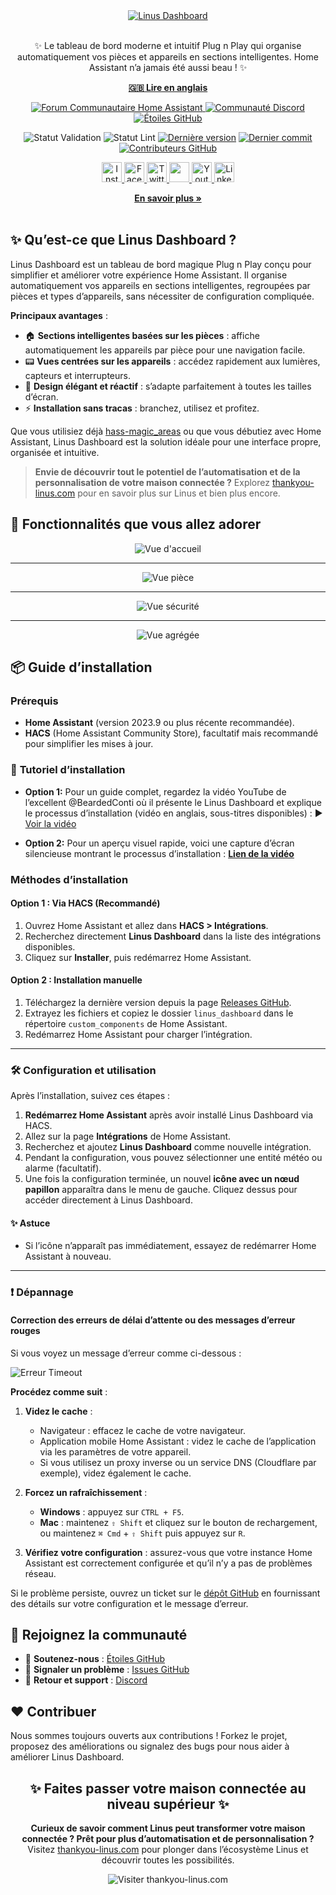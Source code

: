 <div align="center">
  <a href="https://thankyou-linus.com/">
    <img src="https://github.com/Thank-you-Linus/Linus-Dashboard/blob/main/images/screenshots/linus-dashboard-banner-fr.jpg?raw=true" alt="Linus Dashboard">
  </a>
  <p align="center">
    <br>
    ✨ Le tableau de bord moderne et intuitif Plug n Play qui organise automatiquement vos pièces et appareils en sections intelligentes. Home Assistant n’a jamais été aussi beau ! ✨
    <br />
    <p align="center">
      <a href="README.md"><strong>🇬🇧 Lire en anglais</strong></a>
    </p>
    <a href="https://community.home-assistant.io/t/looking-for-beta-testers-for-linus-dashboard-integration/804564">
      <img src="https://img.shields.io/badge/Home%20Assistant-Community%20Forum-blue?logo=home-assistant" alt="Forum Communautaire Home Assistant"/>
    </a>
    <a href="https://discord.gg/cZ7NH4ex">
      <img src="https://discordapp.com/api/guilds/1104794215440978042/widget.png?style=shield" alt="Communauté Discord"/>
    </a>
    <a href="https://github.com/Thank-you-Linus/Linus-Dashboard/stargazers">
      <img src="https://img.shields.io/github/stars/Thank-you-Linus/Linus-Dashboard?style=social" alt="Étoiles GitHub"/>
    </a>
  </p>

  ![Statut Validation](https://github.com/Thank-you-Linus/Linus-Dashboard/actions/workflows/validate.yml/badge.svg) ![Statut Lint](https://github.com/Thank-you-Linus/Linus-Dashboard/actions/workflows/lint.yml/badge.svg) [![Dernière version](https://img.shields.io/github/v/release/Thank-you-Linus/Linus-Dashboard.svg)](https://github.com/Thank-you-Linus/Linus-Dashboard/releases) [![Dernier commit](https://badgen.net/github/last-commit/Thank-you-Linus/Linus-Dashboard)](https://github.com/Thank-you-Linus/Linus-Dashboard/commit/) [![Contributeurs GitHub](https://badgen.net/github/contributors/Thank-you-Linus/Linus-Dashboard)](https://GitHub.com/Thank-you-Linus/Linus-Dashboard/graphs/contributors/)

  <p align="center">
    <a href="https://www.instagram.com/thankyoulinus.ai/">
      <img width="32px" alt="Instagram" title="Instagram" src="https://raw.githubusercontent.com/Thank-you-Linus/.github/master/images/socials/instagram.svg"/>
    </a>
    <a href="https://www.facebook.com/people/Thank-you-Linus/100093180180087/">
      <img width="32px" alt="Facebook" title="Facebook" src="https://raw.githubusercontent.com/Thank-you-Linus/.github/master/images/socials/facebook.svg"/>
    </a>
    <a href="https://twitter.com/i/flow/login?redirect_after_login=%2Fthank_you_Linus">
      <img width="32px" alt="Twitter" title="Twitter" src="https://raw.githubusercontent.com/Thank-you-Linus/.github/master/images/socials/x.svg"/>
    </a>
    <a href="https://discord.gg/ej2Xn4GTww" alt="Discord" title="Serveur Discord">
      <img width="32px" src="https://raw.githubusercontent.com/Thank-you-Linus/.github/master/images/socials/discord.svg"/>
    </a>
    <a href="https://www.youtube.com/channel/UCKXNON6Xtxp63z-GKoMyPWw">
      <img width="32px" alt="Youtube" title="Youtube" src="https://raw.githubusercontent.com/Thank-you-Linus/.github/master/images/socials/youtube.svg"/>
    </a>
    <a href="https://www.linkedin.com/company/thankyou-linus/">
      <img width="32px" alt="LinkedIn" title="LinkedIn" src="https://raw.githubusercontent.com/Thank-you-Linus/.github/master/images/socials/linkedin.svg"/>
    </a>
  </p>
  <a href="https://thankyou-linus.com/"><strong>En savoir plus »</strong></a>
  <br />
  <br />
</div>

## ✨ Qu’est-ce que Linus Dashboard ?

Linus Dashboard est un tableau de bord magique Plug n Play conçu pour simplifier et améliorer votre expérience Home Assistant.
Il organise automatiquement vos appareils en sections intelligentes, regroupées par pièces et types d’appareils, sans nécessiter de configuration compliquée.

**Principaux avantages** :

- 🏠 **Sections intelligentes basées sur les pièces** : affiche automatiquement les appareils par pièce pour une navigation facile.
- 📟 **Vues centrées sur les appareils** : accédez rapidement aux lumières, capteurs et interrupteurs.
- 🎨 **Design élégant et réactif** : s’adapte parfaitement à toutes les tailles d’écran.
- ⚡ **Installation sans tracas** : branchez, utilisez et profitez.

Que vous utilisiez déjà [hass-magic_areas](https://github.com/jseidl/hass-magic_areas) ou que vous débutiez avec Home Assistant, Linus Dashboard est la solution idéale pour une interface propre, organisée et intuitive.

> **Envie de découvrir tout le potentiel de l’automatisation et de la personnalisation de votre maison connectée ?**
> Explorez [thankyou-linus.com](https://thankyou-linus.com/) pour en savoir plus sur Linus et bien plus encore.

## 🌟 Fonctionnalités que vous allez adorer

<div align="center">
  <img src="https://github.com/Thank-you-Linus/Linus-Dashboard/blob/main/images/screenshots/home-view-fr.jpg?raw=true" alt="Vue d'accueil">
</div>

---

<div align="center">
  <img src="https://github.com/Thank-you-Linus/Linus-Dashboard/blob/main/images/screenshots/room-view-fr.jpg?raw=true" alt="Vue pièce">
</div>

---

<div align="center">
  <img src="https://github.com/Thank-you-Linus/Linus-Dashboard/blob/main/images/screenshots/security-view-fr.jpg?raw=true" alt="Vue sécurité">
</div>

---

<div align="center">
  <img src="https://github.com/Thank-you-Linus/Linus-Dashboard/blob/main/images/screenshots/aggregate-views-fr.jpg?raw=true" alt="Vue agrégée">
</div>

## 📦 Guide d’installation

### Prérequis

- **Home Assistant** (version 2023.9 ou plus récente recommandée).
- **HACS** (Home Assistant Community Store), facultatif mais recommandé pour simplifier les mises à jour.

### 🎥 **Tutoriel d’installation**

* **Option 1:** Pour un guide complet, regardez la vidéo YouTube de l’excellent @BeardedConti où il présente le Linus Dashboard et explique le processus d’installation (vidéo en anglais, sous-titres disponibles) :
:arrow_forward: [Voir la vidéo](https://www.youtube.com/watch?v=GHE_UIczBCQ&t=367s&ab_channel=BeardedTinker)

* **Option 2:** Pour un aperçu visuel rapide, voici une capture d’écran silencieuse montrant le processus d’installation :
[**Lien de la vidéo**](https://youtu.be/MLkVmtXgNBE?si=clJ1sREewRWDkTnE)

### Méthodes d’installation

#### Option 1 : Via HACS (Recommandé)

1. Ouvrez Home Assistant et allez dans **HACS > Intégrations**.
2. Recherchez directement **Linus Dashboard** dans la liste des intégrations disponibles.
3. Cliquez sur **Installer**, puis redémarrez Home Assistant.

#### Option 2 : Installation manuelle

1. Téléchargez la dernière version depuis la page [Releases GitHub](https://github.com/Thank-you-Linus/Linus-Dashboard/releases).
2. Extrayez les fichiers et copiez le dossier `linus_dashboard` dans le répertoire `custom_components` de Home Assistant.
3. Redémarrez Home Assistant pour charger l’intégration.

---

### 🛠️ Configuration et utilisation

Après l’installation, suivez ces étapes :

1. **Redémarrez Home Assistant** après avoir installé Linus Dashboard via HACS.
2. Allez sur la page **Intégrations** de Home Assistant.
3. Recherchez et ajoutez **Linus Dashboard** comme nouvelle intégration.
4. Pendant la configuration, vous pouvez sélectionner une entité météo ou alarme (facultatif).
5. Une fois la configuration terminée, un nouvel **icône avec un nœud papillon** apparaîtra dans le menu de gauche. Cliquez dessus pour accéder directement à Linus Dashboard.

#### ✨ Astuce
- Si l’icône n’apparaît pas immédiatement, essayez de redémarrer Home Assistant à nouveau.

---

### ❗ Dépannage

#### Correction des erreurs de délai d’attente ou des messages d’erreur rouges

Si vous voyez un message d’erreur comme ci-dessous :

![Erreur Timeout](https://github.com/Thank-you-Linus/Linus-Dashboard/blob/main/images/timeout-error.png?raw=true)

**Procédez comme suit** :

1. **Videz le cache** :
   - Navigateur : effacez le cache de votre navigateur.
   - Application mobile Home Assistant : videz le cache de l’application via les paramètres de votre appareil.
   - Si vous utilisez un proxy inverse ou un service DNS (Cloudflare par exemple), videz également le cache.

2. **Forcez un rafraîchissement** :
   - **Windows** : appuyez sur `CTRL + F5`.
   - **Mac** : maintenez `⇧ Shift` et cliquez sur le bouton de rechargement, ou maintenez `⌘ Cmd` + `⇧ Shift` puis appuyez sur `R`.

3. **Vérifiez votre configuration** : assurez-vous que votre instance Home Assistant est correctement configurée et qu’il n’y a pas de problèmes réseau.

Si le problème persiste, ouvrez un ticket sur le [dépôt GitHub](https://github.com/Thank-you-Linus/Linus-Dashboard/issues) en fournissant des détails sur votre configuration et le message d’erreur.

## 📣 Rejoignez la communauté

- 🌟 **Soutenez-nous** : [Étoiles GitHub](https://github.com/Thank-you-Linus/Linus-Dashboard/stargazers)
- 🐛 **Signaler un problème** : [Issues GitHub](https://github.com/Thank-you-Linus/Linus-Dashboard/issues)
- 💬 **Retour et support** : [Discord](https://discord.gg/cZ7NH4ex)

## ❤️ Contribuer

Nous sommes toujours ouverts aux contributions !
Forkez le projet, proposez des améliorations ou signalez des bugs pour nous aider à améliorer Linus Dashboard.

<div align="center">
  <h2>✨ Faites passer votre maison connectée au niveau supérieur ✨</h2>
  <p>
    <strong>Curieux de savoir comment Linus peut transformer votre maison connectée ? Prêt pour plus d’automatisation et de personnalisation ?</strong><br>
    Visitez <a href="https://thankyou-linus.com/">thankyou-linus.com</a> pour plonger dans l’écosystème Linus et découvrir toutes les possibilités.
  </p>
  <a href="https://thankyou-linus.com/" style="text-decoration: none;">
    <img src="https://github.com/Thank-you-Linus/Linus-Dashboard/blob/main/images/thank-you-linus.png?raw=true" alt="Visiter thankyou-linus.com" >
  </a>
</div>

